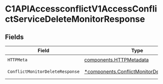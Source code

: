 # C1APIAccessconflictV1AccessConflictServiceDeleteMonitorResponse


## Fields

| Field                                                                                                 | Type                                                                                                  | Required                                                                                              | Description                                                                                           |
| ----------------------------------------------------------------------------------------------------- | ----------------------------------------------------------------------------------------------------- | ----------------------------------------------------------------------------------------------------- | ----------------------------------------------------------------------------------------------------- |
| `HTTPMeta`                                                                                            | [components.HTTPMetadata](../../models/components/httpmetadata.md)                                    | :heavy_check_mark:                                                                                    | N/A                                                                                                   |
| `ConflictMonitorDeleteResponse`                                                                       | [*components.ConflictMonitorDeleteResponse](../../models/components/conflictmonitordeleteresponse.md) | :heavy_minus_sign:                                                                                    | Successful response                                                                                   |